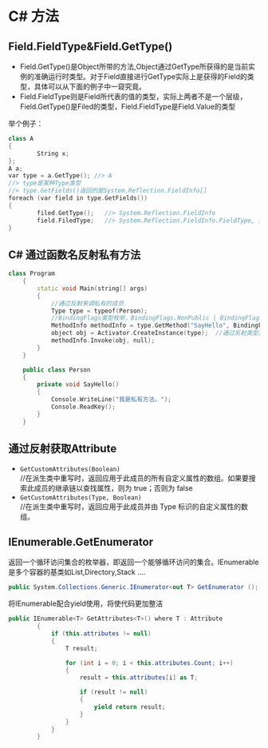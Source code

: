 # C# 方法

## Field.FieldType&Field.GetType()

- Field.GetType()是Object所带的方法,Object通过GetType所获得的是当前实例的准确运行时类型。对于Field直接进行GetType实际上是获得的Field的类型，具体可以从下面的例子中一窥究竟。
- Field.FieldType则是Field所代表的值的类型，实际上两者不是一个层级，Field.GetType()是Filed的类型，Field.FieldType是Field.Value的类型

举个例子：

```cpp
class A
{
		String x;
};
A a;
var type = a.GetType(); //> A
//> type是某种Type类型
//> type.GetFields()返回的是System.Reflection.FieldInfo[]
foreach (var field in type.GetFields())
{
		filed.GetType();   //> System.Reflection.FieldInfo
		field.FiledType;   //> System.Reflection.FieldInfo.FieldType, 这里其实就是String
}
```

## C# 通过函数名反射私有方法

```cpp
class Program
    {
        static void Main(string[] args)
        {
            //通过反射来调私有的成员
            Type type = typeof(Person);
            //BindingFlags类型枚举，BindingFlags.NonPublic | BindingFlags.Instance 组合才能获取到private私有方法
            MethodInfo methodInfo = type.GetMethod("SayHello", BindingFlags.NonPublic | BindingFlags.Instance);
            object obj = Activator.CreateInstance(type);  //通过反射类型创建实例对象
            methodInfo.Invoke(obj, null);
        }
    }

    public class Person
    {
        private void SayHello()
        {
            Console.WriteLine("我是私有方法。");
            Console.ReadKey();
        }
    }
```

## 通过反射获取Attribute

- `GetCustomAttributes(Boolean)`	
//在派生类中重写时，返回应用于此成员的所有自定义属性的数组。如果要搜索此成员的继承链以查找属性，则为 true；否则为 false
- `GetCustomAttributes(Type, Boolean)`	
//在派生类中重写时，返回应用于此成员并由 Type 标识的自定义属性的数组。

## IEnumerable<T>.GetEnumerator

返回一个循环访问集合的枚举器，即返回一个能够循环访问的集合。IEnumerable是多个容器的基类如List,Directory,Stack ....

```csharp
public System.Collections.Generic.IEnumerator<out T> GetEnumerator ();
```

将IEnumerable<T>配合yield使用，将使代码更加整洁

```csharp
public IEnumerable<T> GetAttributes<T>() where T : Attribute
        {
            if (this.attributes != null)
            {
                T result;

                for (int i = 0; i < this.attributes.Count; i++)
                {
                    result = this.attributes[i] as T;

                    if (result != null)
                    {
                        yield return result;
                    }
                }
            }
        }
```